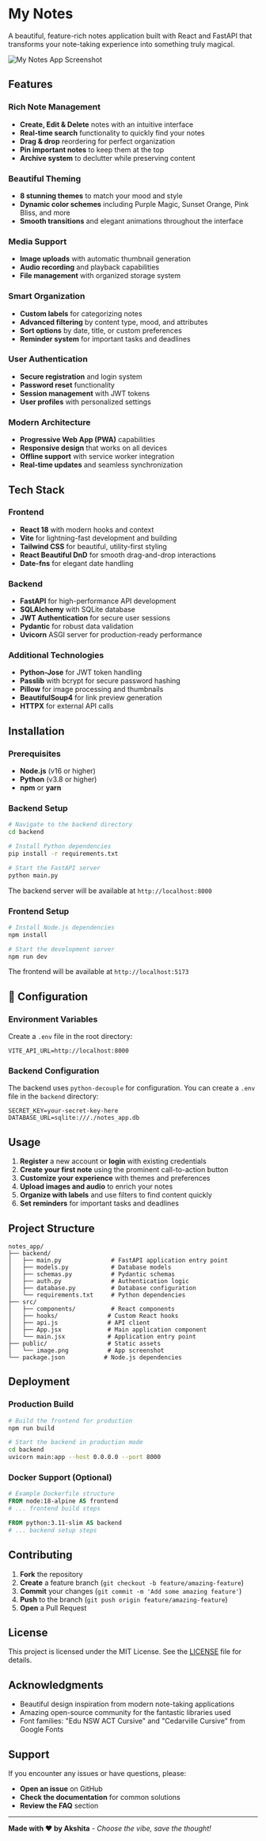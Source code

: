 # My Notes

A beautiful, feature-rich notes application built with React and FastAPI that transforms your note-taking experience into something truly magical.

![My Notes App Screenshot](public/image.png)

## Features

### Rich Note Management
- **Create, Edit & Delete** notes with an intuitive interface
- **Real-time search** functionality to quickly find your notes
- **Drag & drop** reordering for perfect organization
- **Pin important notes** to keep them at the top
- **Archive system** to declutter while preserving content

### Beautiful Theming
- **8 stunning themes** to match your mood and style
- **Dynamic color schemes** including Purple Magic, Sunset Orange, Pink Bliss, and more
- **Smooth transitions** and elegant animations throughout the interface

### Media Support
- **Image uploads** with automatic thumbnail generation
- **Audio recording** and playback capabilities
- **File management** with organized storage system

### Smart Organization
- **Custom labels** for categorizing notes
- **Advanced filtering** by content type, mood, and attributes
- **Sort options** by date, title, or custom preferences
- **Reminder system** for important tasks and deadlines

### User Authentication
- **Secure registration** and login system
- **Password reset** functionality
- **Session management** with JWT tokens
- **User profiles** with personalized settings

### Modern Architecture
- **Progressive Web App (PWA)** capabilities
- **Responsive design** that works on all devices
- **Offline support** with service worker integration
- **Real-time updates** and seamless synchronization

## Tech Stack

### Frontend
- **React 18** with modern hooks and context
- **Vite** for lightning-fast development and building
- **Tailwind CSS** for beautiful, utility-first styling
- **React Beautiful DnD** for smooth drag-and-drop interactions
- **Date-fns** for elegant date handling

### Backend
- **FastAPI** for high-performance API development
- **SQLAlchemy** with SQLite database
- **JWT Authentication** for secure user sessions
- **Pydantic** for robust data validation
- **Uvicorn** ASGI server for production-ready performance

### Additional Technologies
- **Python-Jose** for JWT token handling
- **Passlib** with bcrypt for secure password hashing
- **Pillow** for image processing and thumbnails
- **BeautifulSoup4** for link preview generation
- **HTTPX** for external API calls

## Installation

### Prerequisites
- **Node.js** (v16 or higher)
- **Python** (v3.8 or higher)
- **npm** or **yarn**

### Backend Setup
```bash
# Navigate to the backend directory
cd backend

# Install Python dependencies
pip install -r requirements.txt

# Start the FastAPI server
python main.py
```

The backend server will be available at `http://localhost:8000`

### Frontend Setup
```bash
# Install Node.js dependencies
npm install

# Start the development server
npm run dev
```

The frontend will be available at `http://localhost:5173`

## 🔧 Configuration

### Environment Variables
Create a `.env` file in the root directory:
```env
VITE_API_URL=http://localhost:8000
```

### Backend Configuration
The backend uses `python-decouple` for configuration. You can create a `.env` file in the `backend` directory:
```env
SECRET_KEY=your-secret-key-here
DATABASE_URL=sqlite:///./notes_app.db
```

## Usage

1. **Register** a new account or **login** with existing credentials
2. **Create your first note** using the prominent call-to-action button
3. **Customize your experience** with themes and preferences
4. **Upload images and audio** to enrich your notes
5. **Organize with labels** and use filters to find content quickly
6. **Set reminders** for important tasks and deadlines

## Project Structure

```
notes_app/
├── backend/
│   ├── main.py              # FastAPI application entry point
│   ├── models.py            # Database models
│   ├── schemas.py           # Pydantic schemas
│   ├── auth.py              # Authentication logic
│   ├── database.py          # Database configuration
│   └── requirements.txt     # Python dependencies
├── src/
│   ├── components/          # React components
│   ├── hooks/              # Custom React hooks
│   ├── api.js              # API client
│   ├── App.jsx             # Main application component
│   └── main.jsx            # Application entry point
├── public/                 # Static assets
│   └── image.png           # App screenshot
└── package.json           # Node.js dependencies
```

## Deployment

### Production Build
```bash
# Build the frontend for production
npm run build

# Start the backend in production mode
cd backend
uvicorn main:app --host 0.0.0.0 --port 8000
```

### Docker Support (Optional)
```dockerfile
# Example Dockerfile structure
FROM node:18-alpine AS frontend
# ... frontend build steps

FROM python:3.11-slim AS backend
# ... backend setup steps
```

## Contributing

1. **Fork** the repository
2. **Create** a feature branch (`git checkout -b feature/amazing-feature`)
3. **Commit** your changes (`git commit -m 'Add some amazing feature'`)
4. **Push** to the branch (`git push origin feature/amazing-feature`)
5. **Open** a Pull Request

## License

This project is licensed under the MIT License. See the [LICENSE](LICENSE) file for details.

## Acknowledgments

- Beautiful design inspiration from modern note-taking applications
- Amazing open-source community for the fantastic libraries used
- Font families: "Edu NSW ACT Cursive" and "Cedarville Cursive" from Google Fonts

## Support

If you encounter any issues or have questions, please:
- **Open an issue** on GitHub
- **Check the documentation** for common solutions
- **Review the FAQ** section

---

**Made with ❤️ by Akshita** - *Choose the vibe, save the thought!*